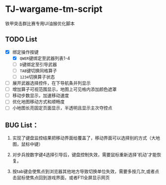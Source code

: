 # TJ-wargame-tm-script
铁甲突击群比赛专用UI油猴优化脚本

## TODO List

- [x] 绑定操作按键
  - [x] `QWER`键绑定至武器列表1-4
  - [ ] `D`键绑定至引导武器
  - [ ] `TAB`键切换同格算子
  - [ ] `1234`切换算子状态
- [ ] 展开武器选择控件，在下导航条并列显示
- [ ] 增加算子可视范围显示，地图上可见格内添加颜色遮罩
- [ ] 移动步数显示，加速移动速度
- [ ] 优化地图移动方式和顺畅度
- [ ] 小地图长亮固定页面显示，半透明且显示主次夺控点

## BUG List：

  1. 实现了键盘监控结果把移动界面给覆盖了，移动界面可以选择别的方式（大地图，鼠标中键）
  
  2. 对步兵按数字键4选择引导后，键盘控制失效，需要鼠标重新选择'机动'才能恢复。
  
  3. 按tab键会使焦点到浏览器其他地方导致切换单位失效，需要多按几次,或者点击鼠标使焦点回到游戏界面，或者F11全屏显示网页
  

